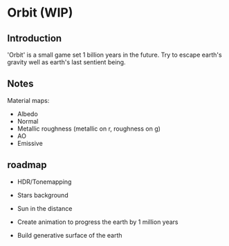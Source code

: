 # Orbit (WIP)

## Introduction

'Orbit' is a small game set 1 billion years in the future. Try to escape earth's gravity well as earth's last sentient being.

## Notes

Material maps:
- Albedo
- Normal
- Metallic roughness (metallic on r, roughness on g)
- AO
- Emissive

## roadmap 

- HDR/Tonemapping
- Stars background
- Sun in the distance

- Create animation to progress the earth by 1 million years

- Build generative surface of the earth